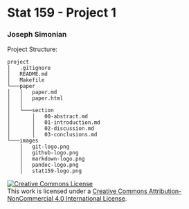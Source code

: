 # Stat 159 - Project 1
### Joseph Simonian

Project Structure:

```
project
│   .gitignore
│   README.md
│   Makefile
└───paper
│   │   paper.md
│   │   paper.html
│   │
│   └───section
│       │   00-abstract.md
│       │   01-introduction.md
│       │   02-discussion.md
│       │   03-conclusions.md
└───images
    │   git-logo.png
    │   github-logo.png
    │   markdown-logo.png
    │   pandoc-logo.png
    │   stat159-logo.png
```

<a rel="license" href="http://creativecommons.org/licenses/by-nc/4.0/"><img alt="Creative Commons License" style="border-width:0" src="https://i.creativecommons.org/l/by-nc/4.0/88x31.png" /></a><br />This work is licensed under a <a rel="license" href="http://creativecommons.org/licenses/by-nc/4.0/">Creative Commons Attribution-NonCommercial 4.0 International License</a>.

